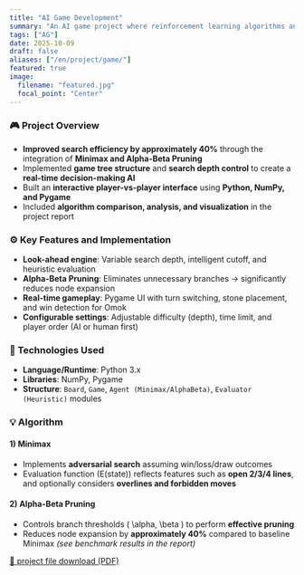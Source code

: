 ```yaml
---
title: "AI Game Development"
summary: "An AI game project where reinforcement learning algorithms and a custom-built game engine were used to train autonomous agents to play and strategize."
tags: ["AG"]
date: 2025-10-09
draft: false
aliases: ["/en/project/game/"]
featured: true
image:
  filename: "featured.jpg"
  focal_point: "Center"
---
```

### 🎮 Project Overview  
- **Improved search efficiency by approximately 40%** through the integration of **Minimax and Alpha-Beta Pruning**  
- Implemented **game tree structure** and **search depth control** to create a **real-time decision-making AI**  
- Built an **interactive player-vs-player interface** using **Python, NumPy, and Pygame**  
- Included **algorithm comparison, analysis, and visualization** in the project report  

### ⚙️ Key Features and Implementation  
- **Look-ahead engine**: Variable search depth, intelligent cutoff, and heuristic evaluation  
- **Alpha-Beta Pruning**: Eliminates unnecessary branches → significantly reduces node expansion  
- **Real-time gameplay**: Pygame UI with turn switching, stone placement, and win detection for Omok  
- **Configurable settings**: Adjustable difficulty (depth), time limit, and player order (AI or human first)  

### 🧩 Technologies Used  
- **Language/Runtime**: Python 3.x  
- **Libraries**: NumPy, Pygame  
- **Structure**: `Board`, `Game`, `Agent (Minimax/AlphaBeta)`, `Evaluator (Heuristic)` modules  

### 💡 Algorithm  
#### 1) Minimax  
- Implements **adversarial search** assuming win/loss/draw outcomes  
- Evaluation function \(E(state)\) reflects features such as **open 2/3/4 lines**, and optionally considers **overlines and forbidden moves**  

#### 2) Alpha-Beta Pruning  
- Controls branch thresholds \( \alpha, \beta \) to perform **effective pruning**  
- Reduces node expansion by **approximately 40%** compared to baseline Minimax *(see benchmark results in the report)*  

[📄 project file download (PDF)](/files/game_report.pdf)

